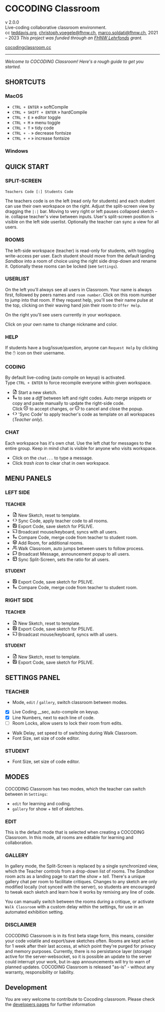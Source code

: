 # COCODING Classroom

v 2.0.0  
Live-coding collaborative classroom environment.  
cc [teddavis.org](http://teddavis.org), christoph.voegele@fhnw.ch, marco.soldati@fhnw.ch, 2021 – 2023
_This project was funded through an [FHNW Lehrfonds](https://www.fhnw.ch/de/die-fhnw/strategische-entwicklungsschwerpunkte/hochschullehre-2025) grant._

[cocodingclassroom.cc](https://cocodingclassroom.cc/)

---

_Welcome to COCODING Classroom! Here's a rough guide to get you started._

## SHORTCUTS

### MacOS

-   `CTRL + ENTER` » softCompile
-   `CTRL + SHIFT + ENTER` » hardCompile
-   `CTRL + E` » editor toggle
-   `CTRL + M` » menu toggle
-   `CTRL + T` » tidy code
-   `CTRL + -` » decrease fontsize
-   `CTRL + +` » increase fontsize

### Windows

## QUICK START

### SPLIT-SCREEN

`Teachers Code [:] Students Code`

The teachers code is on the left (read only for students) and each student can use their own workspace on the right. Adjust the split-screen view by dragging the `|:|` bar. Moving to very right or left pauses collapsed sketch – ie. collapse teacher's view between inputs. User's split-screen position is visible on the left side userlist. Optionally the teacher can sync a view for all users.

### ROOMS

The left-side workspace (teacher) is read-only for students, with toggling write-access per user. Each student should move from the default landing _Sandbox_ into a room of choice using the right side drop-down and rename it. Optionally these rooms can be locked (see `Settings`).

### USERLIST

On the left you'll always see all users in Classroom. Your name is always first, followed by peers names and `room number`. Click on this room number to jump into that room. If they request help, you'll see their name pulse at the top, clicking on their waving hand join their room to `Offer Help`.

On the right you'll see users currently in your workspace.

Click on your own name to change nickname and color.

### HELP

If students have a bug/issue/question, anyone can `Request Help` by clicking the `✋` icon on their username.

### CODING

By default live-coding (auto compile on keyup) is activated.  
Type `CTRL + ENTER` to force recompile everyone within given workspace.

-   <img class="svg" src="src/resources/icons/file-plus.svg" height="15px"> Start a new sketch.
-   <img class="svg" src="src/resources/icons/git-merge.svg" height="15px"> to see a _diff_ between left and right codes. Auto merge snippets or copy and paste manually to update the right-side code.  
    Click <img class="svg" src="src/resources/icons/check-circle.svg" height="15px"> to accept changes, or <img class="svg" src="src/resources/icons/minus-circle.svg" height="15px"> to cancel and close the popup.
-   <img class="svg" src="src/resources/icons/code.svg" height="15px"> 'Sync Code' to apply teacher's code as template on all workspaces (_Teacher only_).

### CHAT

Each workspace has it's own chat. Use the left chat for messages to the entire group. Keep in mind chat is visible for anyone who visits workspace.

-   Click on the `chat...` to type a message.
-   Click _trash icon_ to clear chat in own workspace.

###

## MENU PANELS

### LEFT SIDE

#### TEACHER

-   <img class="svg" src="src/resources/icons/file-plus.svg" height="15px"> New Sketch, reset to template.
-   <img class="svg" src="src/resources/icons/code.svg" height="15px"> Sync Code, apply teacher code to all rooms.
-   <img class="svg" src="src/resources/icons/save.svg" height="15px"> Export Code, save sketch for P5LIVE.
-   <img class="svg" src="src/resources/icons/cast.svg" height="15px"> Broadcast mouse/keyboard, syncs with all users.
-   <img class="svg" src="src/resources/icons/git-merge.svg" height="15px"> Compare Code, merge code from teacher to student room.
-   <img class="svg" src="src/resources/icons/layers.svg" height="15px"> Add Room, for additional rooms.
-   <img class="svg" src="src/resources/icons/users.svg" height="15px"> Walk Classroom, auto jumps between users to follow process.
-   <img class="svg" src="src/resources/icons/message-square.svg" height="15px"> Broadcast Message, announcement popup to all users.
-   <img class="svg" src="src/resources/icons/layout.svg" height="15px"> Sync Split-Screen, sets the ratio for all users.

#### STUDENT

-   <img class="svg" src="src/resources/icons/save.svg" height="15px"> Export Code, save sketch for P5LIVE.
-   <img class="svg" src="src/resources/icons/git-merge.svg" height="15px"> Compare Code, merge code from teacher to student room.

### RIGHT SIDE

#### TEACHER

-   <img class="svg" src="src/resources/icons/file-plus.svg" height="15px"> New Sketch, reset to template.
-   <img class="svg" src="src/resources/icons/save.svg" height="15px"> Export Code, save sketch for P5LIVE.
-   <img class="svg" src="src/resources/icons/cast.svg" height="15px"> Broadcast mouse/keyboard, syncs with all users.

#### STUDENT

-   <img class="svg" src="src/resources/icons/file-plus.svg" height="15px"> New Sketch, reset to template.
-   <img class="svg" src="src/resources/icons/save.svg" height="15px"> Export Code, save sketch for P5LIVE.

## SETTINGS PANEL

### TEACHER

-   Mode, `edit` / `gallery`, switch classroom between modes.
-   [x] Live Coding \_\_sec, auto-compile on keyup.
-   [x] Line Numbers, next to each line of code.
-   [ ] Room Locks, allow users to lock their room from edits.
-   Walk Delay, set speed to of switching during Walk Classroom.
-   Font Size, set size of code editor.

### STUDENT

-   Font Size, set size of code editor.

## MODES

COCODING Classroom has two modes, which the teacher can switch between in `Settings`:

-   `edit` for learning and coding.
-   `gallery` for show + tell of sketches.

### EDIT

This is the default mode that is selected when creating a COCODING Classroom. In this mode, all rooms are editable for learning and collaboration.

### GALLERY

In gallery mode, the Split-Screen is replaced by a single synchronized view, which the Teacher controls from a drop-down list of rooms. The _Sandbox_ room acts as a landing page to start the _show + tell_. There's a unique gallery chat per room to facilitate critiques. Changes to any sketch are only modified locally (not synced with the server), so students are encouraged to tweak each sketch and learn how it works by remixing any line of code.

You can manually switch between the rooms during a critique, or activate `Walk Classroom` with a custom delay within the settings, for use in an automated exhibition setting.

### DISCLAIMER

COCODING Classroom is in its first beta stage form, this means, consider your code volatile and export/save sketches often. Rooms are kept active for 1 week after their last access, at which point they're purged for privacy and memory purposes. Currently, there is no persistance layer (storage) active for the server-websocket, so it is possible an update to the server could interrupt your work, but in-app announcements will try to warn of planned updates. COCODING Classroom is released "as-is" - without any warranty, responsibility or liability.

## Development

You are very welcome to contribute to Cocoding classroom. Please check the [developers pages](./docs/develop.md) for further information
